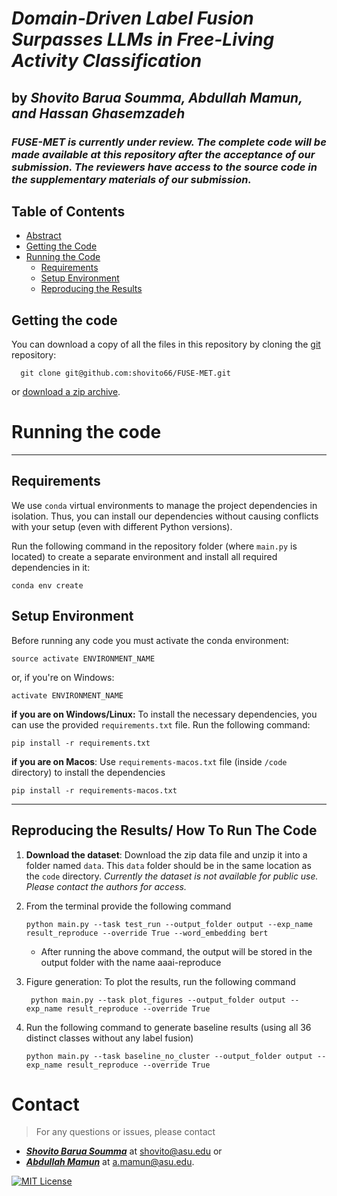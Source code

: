 # *Domain-Driven Label Fusion Surpasses LLMs in Free-Living  Activity Classification*

by
***Shovito Barua Soumma, Abdullah Mamun, and  Hassan Ghasemzadeh***
---

### _FUSE-MET is currently under review. The complete code will be made available at this repository after the acceptance of our submission. The reviewers have access to the source code in the supplementary materials of our submission._


## Table of Contents
- [Abstract](#abstract)
- [Getting the Code](#getting-the-code)
- [Running the Code](#running-the-code)
  - [Requirements](#requirements)
  - [Setup Environment](#setup-environment)
  - [Reproducing the Results](#reproducing-the-results)


## Getting the code

You can download a copy of all the files in this repository by cloning the
[git](https://github.com/shovito66/FUSE-MET) repository:
  ```
    git clone git@github.com:shovito66/FUSE-MET.git
  ```
or [download a zip archive](https://github.com/shovito66/FUSE-MET/archive/master.zip).

# Running the code

-----
## Requirements
We use `conda` virtual environments to manage the project dependencies in
isolation.
Thus, you can install our dependencies without causing conflicts with your
setup (even with different Python versions).

Run the following command in the repository folder (where `main.py`
is located) to create a separate environment and install all required
dependencies in it:
    
    conda env create

[//]: # (## Reproducing the results)
## Setup Environment
Before running any code you must activate the conda environment:
    
    source activate ENVIRONMENT_NAME

or, if you're on Windows:

    activate ENVIRONMENT_NAME
**if you are on Windows/Linux:** To install the necessary dependencies, you can use the provided `requirements.txt` file. Run the following command:

    pip install -r requirements.txt
**if you are on Macos**: Use `requirements-macos.txt` file (inside `/code` directory)  to install the dependencies

    pip install -r requirements-macos.txt

----
## Reproducing the Results/ How To Run The Code
1. **Download the dataset**:
   Download the zip data file and unzip it into a folder named `data`. This `data` folder should be in the same location as the `code` directory.
   _Currently the dataset is not available for public use. Please contact the authors for access._

2. From the terminal provide the following command
    ```
    python main.py --task test_run --output_folder output --exp_name result_reproduce --override True --word_embedding bert
    ```
    * After running the above command, the output will be stored in the output folder with the name aaai-reproduce
3. Figure generation: To plot the results, run the following command
   ```
    python main.py --task plot_figures --output_folder output --exp_name result_reproduce --override True
   ```
4. Run the following command to generate baseline results (using all 36 distinct classes without any label fusion)
    ```
    python main.py --task baseline_no_cluster --output_folder output --exp_name result_reproduce --override True
    ```

# Contact
>For any questions or issues, please contact 
*  ***[Shovito Barua Soumma](https://www.shovitobarua.com)*** at [shovito@asu.edu](shovito@asu.edu) or 
*  ***[Abdullah Mamun](https://www.abdullah-mamun.com)*** at [a.mamun@asu.edu](a.mamun@asu.edu).


[![MIT License](https://img.shields.io/badge/License-MIT-green.svg)](LICENSE)
